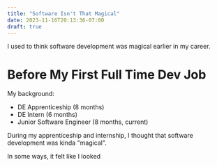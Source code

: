 ```yaml
---
title: "Software Isn't That Magical"
date: 2023-11-16T20:13:36-07:00
draft: true
---
```

I used to think software development was magical earlier in my career.

# Before My First Full Time Dev Job

My background:
- DE Apprenticeship (8 months)
- DE Intern (6 months)
- Junior Software Engineer (8 months, current)

During my apprenticeship and internship, I thought that software development was kinda "magical".

In some ways, it felt like I looked 
